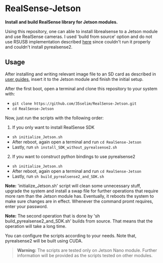 # RealSense-Jetson
<b>Install and build RealSense library for Jetson modules.</b>

Using this repository, one can able to install librealsense to a Jetson module and use RealSense cameras. I used 'build from source' option and do not use RSUSB implementation described [here](https://github.com/IntelRealSense/librealsense/blob/master/doc/installation_jetson.md) since couldn't run it properly and couldn't install pyrealsense2.

## Usage
After installing and writing relevant image file to an SD card as described in [user guides](https://developer.nvidia.com/embedded/learn/getting-started-jetson), insert it to the Jetson module and finish the initial setup. 

After the first boot, open a terminal and clone this repository to your system with:
* `git clone https://github.com/35selim/RealSense-Jetson.git`
* `cd RealSense-Jetson`

Now, just run the scripts with the following order:
1. If you only want to install RealSense SDK
* `sh initialize_Jetson.sh`
* After reboot, again open a terminal and run `cd RealSense-Jetson`
* Lastly, run `sh install_SDK_without_pyrealsense2.sh`
	
2. If you want to construct python bindings to use pyrealsense2
* `sh initialize_Jetson.sh`
* After reboot, again open a terminal and run `cd RealSense-Jetson`
* Lastly, run `sh build_pyrealsense2_and_SDK.sh`

**Note:** 'initialize_Jetson.sh' script will clean some unnecessary stuff, upgrade the system and install a swap file for further operations that require more ram than the Jetson module has. Eventually, it reboots the system to make sure changes are in effect. Whenever the command promt requires, enter your password.

**Note:** The second operation that is done by 'sh build_pyrealsense2_and_SDK.sh' builds from source. That means that the operation will take a long time.

You can configure the scripts according to your needs. Note that, pyrealsense2 will be built using CUDA.

>**Warning:** The scripts are tested only on Jetson Nano module. Further information will be provided as the scripts tested on other modules.

